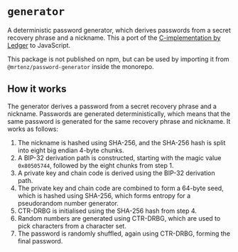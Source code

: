 # `generator`

A deterministic password generator, which derives passwords from a secret recovery phrase and a
nickname. This a port of the [C-implementation by Ledger](https://github.com/LedgerHQ/app-passwords)
to JavaScript.

This package is not published on npm, but can be used by importing it from
`@mrtenz/password-generator` inside the monorepo.

## How it works

The generator derives a password from a secret recovery phrase and a nickname. Passwords are
generated deterministically, which means that the same password is generated for the same
recovery phrase and nickname. It works as follows:

1. The nickname is hashed using SHA-256, and the SHA-256 hash is split into eight big endian 4-byte
   chunks.
2. A BIP-32 derivation path is constructed, starting with the magic value `0x80505744`, followed by
   the eight chunks from step 1.
3. A private key and chain code is derived using the BIP-32 derivation path.
4. The private key and chain code are combined to form a 64-byte seed, which is hashed using
   SHA-256, which forms entropy for a pseudorandom number generator.
5. CTR-DRBG is initialised using the SHA-256 hash from step 4.
6. Random numbers are generated using CTR-DRBG, which are used to pick characters from a character
   set.
7. The password is randomly shuffled, again using CTR-DRBG, forming the final password.
